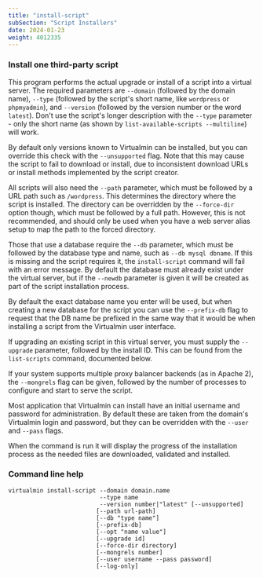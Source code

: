```yaml
---
title: "install-script"
subSection: "Script Installers"
date: 2024-01-23
weight: 4012335
---
```


### Install one third-party script

This program performs the actual upgrade or install of a script into a virtual server. The required parameters are `--domain` (followed by the domain name), `--type` (followed by the script's short name, like `wordpress` or `phpmyadmin`), and `--version` (followed by the version number or the word `latest`). Don't use the script's longer description with the `--type` parameter - only the short name (as shown by `list-available-scripts --multiline`) will work.

By default only versions known to Virtualmin can be installed, but you can override this check with the `--unsupported` flag. Note that this may cause the script to fail to download or install, due to inconsistent download URLs or install methods implemented by the script creator.

All scripts will also need the `--path` parameter, which must be followed by a URL path such as `/wordpress`. This determines the directory where the script is installed. The directory can be overridden by the `--force-dir` option though, which must be followed by a full path. However, this is not recommended, and should only be used when you have a web server alias setup to map the path to the forced directory.

Those that use a database require the `--db` parameter, which must be followed by the database type and name, such as `--db mysql dbname`. If this is missing and the script requires it, the `install-script` command will fail with an error message. By default the database must already exist under the virtual server, but if the `--newdb` parameter is given it will be created as part of the script installation process.

By default the exact database name you enter will be used, but when creating a new database for the script you can use the `--prefix-db` flag to request that the DB name be prefixed in the same way that it would be when installing a script from the Virtualmin user interface.

If upgrading an existing script in this virtual server, you must supply the `--upgrade` parameter, followed by the install ID. This can be found from the `list-scripts` command, documented below.

If your system supports multiple proxy balancer backends (as in Apache 2), the `--mongrels` flag can be given, followed by the number of processes to configure and start to serve the script.

Most application that Virtualmin can install have an initial username and password for administration. By default these are taken from the domain's Virtualmin login and password, but they can be overridden with the `--user` and `--pass` flags.

When the command is run it will display the progress of the installation process as the needed files are downloaded, validated and installed.
 
### Command line help

```text
virtualmin install-script --domain domain.name
                          --type name
                          --version number|"latest" [--unsupported]
                         [--path url-path]
                         [--db "type name"]
                         [--prefix-db]
                         [--opt "name value"]
                         [--upgrade id]
                         [--force-dir directory]
                         [--mongrels number]
                         [--user username --pass password]
                         [--log-only]
```
